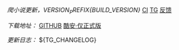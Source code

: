 *爬小说更新，${VERSION_PREFIX}${BUILD_VERSION}*
[CI](https://github.com/${GITHUB_REPOSITORY}/actions/runs/${GITHUB_RUN_ID})  [TG](https://t.me/PaNovelGroup)  [反馈](https://github.com/${GITHUB_REPOSITORY}/issues)

*下载地址：*
[GITHUB](https://github.com/${GITHUB_REPOSITORY}/releases/tag/${BUILD_VERSION})  [酷安·仅正式版](https://www.coolapk.com/apk/167994)

*更新日志：*
${TG_CHANGELOG}
